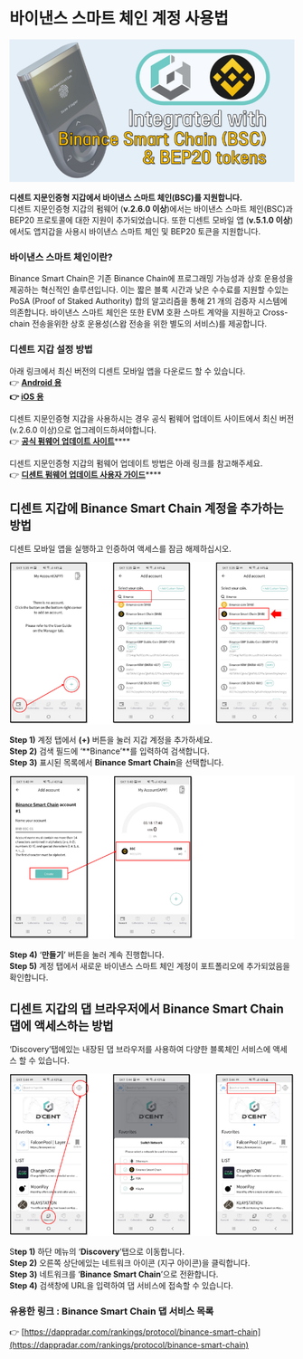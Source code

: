 # 바이낸스 스마트 체인 계정 사용법

![](../../.gitbook/assets/bsc-main.png)

**디센트 지문인증형 지갑에서 바이낸스 스마트 체인(BSC)를 지원합니다.**\
디센트 지문인증형 지갑의 펌웨어 (**v.2.6.0 이상**)에서는 바이낸스 스마트 체인(BSC)과 BEP20 프로토콜에 대한 지원이 추가되었습니다. 또한 디센트 모바일 앱 (**v.5.1.0 이상**)에서도 앱지갑을 사용시 바이낸스 스마트 체인 및 BEP20 토큰을 지원합니다.&#x20;

### 바이낸스 스마트 체인이란?

Binance Smart Chain은 기존 Binance Chain에 프로그래밍 가능성과 상호 운용성을 제공하는 혁신적인 솔루션입니다. 이는 짧은 블록 시간과 낮은 수수료를 지원할 수있는 PoSA (Proof of Staked Authority) 합의 알고리즘을 통해 21 개의 검증자 시스템에 의존합니다. 바이낸스 스마트 체인은 또한 EVM 호환 스마트 계약을 지원하고 Cross-chain 전송을위한 상호 운용성(스왑 전송을 위한 별도의 서비스)를 제공합니다.

### 디센트 지갑 설정 방법

아래 링크에서 최신 버전의 디센트 모바일 앱을 다운로드 할 수 있습니다.\
👉 [**Android 용**](https://play.google.com/store/apps/details?id=com.kr.iotrust.dcent.wallet\&utm\_source=dcentwallet\&utm\_campaign=mobileapp)****\
**👉** [**iOS 용**](https://apps.apple.com/kr/app/dcent-hardware-wallet/id1447206611)****

디센트 지문인증형 지갑을 사용하시는 경우 공식 펌웨어 업데이트 사이트에서 최신 버전 (v.2.6.0 이상)으로 업그레이드하셔야합니다.\
👉 [**공식 펌웨어 업데이트 사이트**](https://dcentwallet.com/support/FirmwareUpdate)****

디센트 지문인증형 지갑의 펌웨어 업데이트 방법은 아래 링크를 참고해주세요. \
👉 [**디센트 펌웨어 업데이트 사용자 가이드**](https://userguide.dcentwallet.com/v/kr/biometric-wallet/firmware-update)****

## 디센트 지갑에 Binance Smart Chain 계정을 추가하는 방법

디센트 모바일 앱을 실행하고 인증하여 액세스를 잠금 해제하십시오.

![](<../../.gitbook/assets/1 (6).png>)

**Step 1)** 계정 탭에서 **(+)** 버튼을 눌러 지갑 계정을 추가하세요.\
**Step 2)** 검색 필드에 ‘**Binance’**를 입력하여 검색합니다.\
**Step 3)** 표시된 목록에서 **Binance Smart Chain**을 선택합니다.

![](<../../.gitbook/assets/2 (7).png>)

**Step 4)** ‘**만들기**’ 버튼을 눌러 계속 진행합니다.\
**Step 5)** 계정 탭에서 새로운 바이낸스 스마트 체인 계정이 포트폴리오에 추가되었음을 확인합니다.

## 디센트 지갑의 댑 브라우저에서 Binance Smart Chain 댑에 액세스하는 방법

‘Discovery’탭에있는 내장된 댑 브라우저를 사용하여 다양한 블록체인 서비스에 액세스 할 수 있습니다.

![](<../../.gitbook/assets/3 (6).png>)

S**tep 1)** 하단 메뉴의 ‘**Discovery**’탭으로 이동합니다.\
**Step 2)** 오른쪽 상단에있는 네트워크 아이콘 (지구 아이콘)을 클릭합니다.\
**Step 3)** 네트워크를 ‘**Binance Smart Chain**’으로 전환합니다.\
**Step 4)** 검색창에 URL을 입력하여 댑 서비스에 접속할 수 있습니다.

### **유용한 링크 : Binance Smart Chain 댑 서비스 목록**

👉 [https://dappradar.com/rankings/protocol/binance-smart-chain](https://dappradar.com/rankings/protocol/binance-smart-chain)
